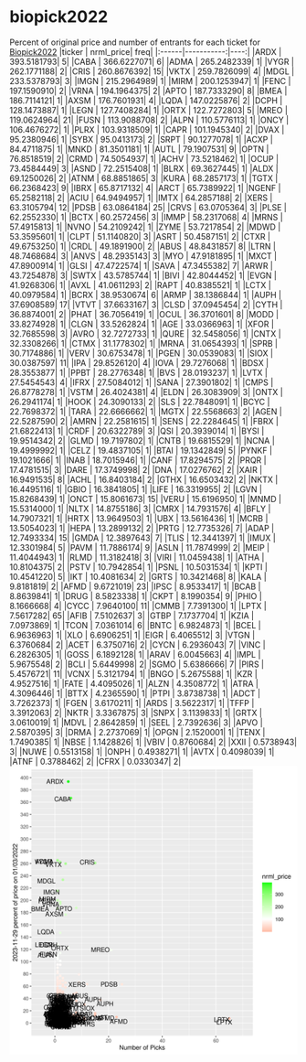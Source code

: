 # biopick2022
Percent of original price and number of entrants for each ticket for [Biopick2022](https://twitter.com/hashtag/Biopick2022)
|ticker |  nrml_price| freq|
|:------|-----------:|----:|
|ARDX   | 393.5181793|    5|
|CABA   | 366.6227071|    6|
|ADMA   | 265.2482339|    1|
|VYGR   | 262.1771188|    2|
|CRIS   | 260.8676392|   15|
|VKTX   | 259.7826099|    4|
|MDGL   | 233.5378793|    3|
|IMGN   | 215.2964989|    1|
|MIRM   | 200.1253947|    1|
|FENC   | 197.1590910|    2|
|VRNA   | 194.1964375|    2|
|APTO   | 187.7333290|    8|
|BMEA   | 186.7114121|    1|
|AXSM   | 176.7601931|    4|
|LQDA   | 147.0225876|    2|
|DCPH   | 128.1473887|    1|
|LEGN   | 127.7408284|    1|
|ORTX   | 122.7272803|    5|
|MREO   | 119.0624964|   21|
|FUSN   | 113.9088708|    2|
|ALPN   | 110.5776113|    1|
|ONCY   | 106.4676272|    1|
|PLRX   | 103.9318509|    1|
|CAPR   | 101.1945340|    2|
|DVAX   |  95.2380946|    1|
|SYBX   |  95.0413173|    2|
|SRPT   |  90.1277078|    1|
|ACXP   |  84.4711875|    1|
|MNKD   |  81.3501181|    1|
|AUTL   |  79.1907531|    9|
|OPTN   |  76.8518519|    2|
|CRMD   |  74.5054937|    1|
|ACHV   |  73.5218462|    1|
|OCUP   |  73.4584449|    3|
|ASND   |  72.2515408|    1|
|BLRX   |  69.3627445|    1|
|ALDX   |  69.1250026|    2|
|ATNM   |  68.8851865|    3|
|KURA   |  68.2857173|    1|
|TGTX   |  66.2368423|    9|
|IBRX   |  65.8717132|    4|
|ARCT   |  65.7389922|    1|
|NGENF  |  65.2582118|    2|
|ACIU   |  64.9494957|    1|
|IMTX   |  64.2857188|    2|
|XERS   |  63.3105794|   12|
|PDSB   |  63.0864184|   25|
|CRVS   |  63.0705364|    3|
|PLSE   |  62.2552330|    1|
|BCTX   |  60.2572456|    3|
|IMMP   |  58.2317068|    4|
|MRNS   |  57.4915813|    1|
|NVNO   |  54.2109242|    1|
|ZYME   |  53.7217854|    2|
|MDWD   |  53.3595601|    1|
|CLPT   |  51.1140820|    3|
|ASRT   |  50.4587151|    2|
|CTXR   |  49.6753250|    1|
|CRDL   |  49.1891900|    2|
|ABUS   |  48.8431857|    8|
|LTRN   |  48.7468684|    3|
|ANVS   |  48.2935143|    3|
|MYO    |  47.9181895|    1|
|MXCT   |  47.8900914|    1|
|GLSI   |  47.4722574|    1|
|SAVA   |  47.3455382|    7|
|ARWR   |  43.7254878|    3|
|SWTX   |  43.5785744|    1|
|BIVI   |  42.8044452|    1|
|EVGN   |  41.9268306|    1|
|AVXL   |  41.0611293|    2|
|RAPT   |  40.8385521|    1|
|LCTX   |  40.0979584|    1|
|BCRX   |  38.9530674|    6|
|ARMP   |  38.1386844|    1|
|AUPH   |  37.6908589|   17|
|VTVT   |  37.6633167|    3|
|CLSD   |  37.0945454|    2|
|CYTH   |  36.8874001|    2|
|PHAT   |  36.7056419|    1|
|OCUL   |  36.3701601|    8|
|MODD   |  33.8274928|    1|
|CLGN   |  33.5262824|    1|
|AGE    |  33.0366963|    1|
|XFOR   |  32.7685598|    3|
|AVRO   |  32.7272733|    1|
|QURE   |  32.5458056|    1|
|CNTX   |  32.3308266|    1|
|CTMX   |  31.1778302|    1|
|MRNA   |  31.0654393|    1|
|SPRB   |  30.7174886|    1|
|VERV   |  30.6753478|    1|
|PGEN   |  30.0539083|    1|
|SIOX   |  30.0387597|   11|
|IPA    |  29.8526120|    4|
|IOVA   |  29.7276068|    1|
|BDSX   |  28.3553877|    1|
|PPBT   |  28.2776348|    1|
|BVS    |  28.0193237|    1|
|LVTX   |  27.5454543|    4|
|IFRX   |  27.5084012|    1|
|SANA   |  27.3901802|    1|
|CMPS   |  26.8778278|    1|
|VSTM   |  26.4024381|    4|
|ELDN   |  26.3083909|    3|
|ONTX   |  26.2941174|    1|
|HOOK   |  24.3090133|    2|
|SLS    |  22.7848091|    1|
|BCYC   |  22.7698372|    1|
|TARA   |  22.6666662|    1|
|MGTX   |  22.5568663|    2|
|AGEN   |  22.5287590|    2|
|AMRN   |  22.2581615|    1|
|SENS   |  22.2284645|    1|
|FBRX   |  21.6822413|    1|
|CRDF   |  20.6322789|    3|
|QSI    |  20.3939014|    1|
|BYSI   |  19.9514342|    2|
|GLMD   |  19.7197802|    1|
|CNTB   |  19.6815529|    1|
|NCNA   |  19.4999992|    1|
|CELZ   |  19.4837105|    1|
|BTAI   |  19.1342849|    5|
|PYNKF  |  19.1021666|    1|
|INAB   |  18.7015946|    1|
|CANF   |  17.8294575|    2|
|PRQR   |  17.4781515|    3|
|DARE   |  17.3749998|    2|
|DNA    |  17.0276762|    2|
|XAIR   |  16.9491535|    8|
|ACHL   |  16.8403184|    2|
|GTHX   |  16.6503432|    2|
|NKTX   |  16.4495116|    1|
|GBIO   |  16.3841805|    1|
|LIFE   |  16.3319955|    2|
|LGVN   |  15.8268439|    1|
|ONCT   |  15.8061673|   15|
|VERU   |  15.6196950|    1|
|MNMD   |  15.5314000|    1|
|NLTX   |  14.8755186|    3|
|CMRX   |  14.7931576|    4|
|BFLY   |  14.7907321|    1|
|HRTX   |  13.9649503|    1|
|UBX    |  13.5616436|    1|
|MCRB   |  13.5054023|    1|
|HEPA   |  13.2899132|    2|
|PRTG   |  12.7735326|    7|
|ADAP   |  12.7493334|   15|
|GMDA   |  12.3897643|    7|
|TLIS   |  12.3441397|    1|
|IMUX   |  12.3301984|    5|
|PAVM   |  11.7886174|    9|
|ASLN   |  11.7874999|    2|
|MEIP   |  11.4044943|    1|
|RLMD   |  11.3182418|    3|
|VIRI   |  11.0459438|    1|
|ATHA   |  10.8104375|    2|
|PSTV   |  10.7942854|    1|
|PSNL   |  10.5031534|    1|
|KPTI   |  10.4541220|    5|
|IKT    |  10.4081634|    2|
|GRTS   |  10.3421468|    8|
|KALA   |   9.8181819|    2|
|AFMD   |   9.6721019|   23|
|IPSC   |   8.9533417|    1|
|BCAB   |   8.8639841|    1|
|DRUG   |   8.5823338|    1|
|CKPT   |   8.1990354|    9|
|PHIO   |   8.1666668|    4|
|CYCC   |   7.9640100|   11|
|CMMB   |   7.7391300|    1|
|LPTX   |   7.5617282|   65|
|AFIB   |   7.5102637|    3|
|GTBP   |   7.1737704|    1|
|KZIA   |   7.0973869|    1|
|TCON   |   7.0361014|    6|
|BNTC   |   6.9824873|    1|
|BCEL   |   6.9636963|    1|
|XLO    |   6.6906251|    1|
|EIGR   |   6.4065512|    3|
|VTGN   |   6.3760684|    2|
|ACET   |   6.3750716|    2|
|CYCN   |   6.2936043|    7|
|VINC   |   6.2826305|    1|
|GOSS   |   6.1892128|    1|
|ARAV   |   6.0045663|    4|
|IMPL   |   5.9675548|    2|
|BCLI   |   5.6449998|    2|
|SGMO   |   5.6386666|    7|
|PIRS   |   5.4576721|   11|
|VCNX   |   5.3121794|    1|
|BNGO   |   5.2675588|    1|
|KZR    |   4.9527516|    1|
|FATE   |   4.4095026|    1|
|ALZN   |   4.3508772|    1|
|ATRA   |   4.3096446|    1|
|BTTX   |   4.2365590|    1|
|PTPI   |   3.8738738|    1|
|ADCT   |   3.7262373|    1|
|FGEN   |   3.6170211|    1|
|ARDS   |   3.5622317|    1|
|TFFP   |   3.3912063|    2|
|NKTR   |   3.3367875|    3|
|SNPX   |   3.1139833|    1|
|GRTX   |   3.0610019|    1|
|MDVL   |   2.8642859|    1|
|SEEL   |   2.7392636|    3|
|APVO   |   2.5870395|    3|
|DRMA   |   2.2737069|    1|
|OPGN   |   2.1520001|    1|
|TENX   |   1.7490385|    1|
|NBSE   |   1.1428826|    1|
|VBIV   |   0.8760684|    2|
|XXII   |   0.5738943|    3|
|NUWE   |   0.5513158|    1|
|ONPH   |   0.4938271|    1|
|AVTX   |   0.4098039|    1|
|ATNF   |   0.3788462|    2|
|CFRX   |   0.0330347|    2|
![retvspicks](biopicks.png?raw=true)
